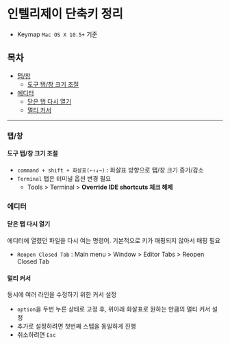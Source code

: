 # 인텔리제이 단축키 정리

* Keymap `Mac OS X 10.5+` 기준

## 목차

* [탭/창](#탭/창-관련)
    * [도구 탭/창 크기 조절](#도구-탭/창-크기-조절)
* [에디터](#에디터)
    * [닫은 탭 다시 열기](#닫은-탭-다시-열기)
    * [멀티 커서](#멀티-커서)

---

### 탭/창

#### 도구 탭/창 크기 조절

* `command + shift + 화살표(←↑↓→)` : 화살표 방향으로 탭/창 크기 증가/감소
* `Terminal` 탭은 터미널 옵션 변경 필요
    * Tools > Terminal > **Override IDE shortcuts 체크 해제**

### 에디터

#### 닫은 탭 다시 열기

에디터에 열렸던 파일을 다시 여는 명령어. 기본적으로 키가 매핑되지 않아서 매핑 필요

* `Reopen Closed Tab` : Main menu > Window > Editor Tabs > Reopen Closed Tab

#### 멀티 커서

동시에 여러 라인을 수정하기 위한 커서 설정

* `option`을 두번 누른 상태로 고정 후, 위아래 화살표로 원하는 만큼의 멀티 커서 설정
* 추가로 설정하려면 첫번째 스텝을 동일하게 진행
* 취소하려면 `Esc`

